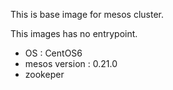 
This is base image for mesos cluster.

This images has no entrypoint.

- OS : CentOS6 
- mesos version : 0.21.0
- zookeper 